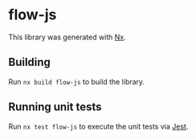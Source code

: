 # flow-js

This library was generated with [Nx](https://nx.dev).

## Building

Run `nx build flow-js` to build the library.

## Running unit tests

Run `nx test flow-js` to execute the unit tests via [Jest](https://jestjs.io).

